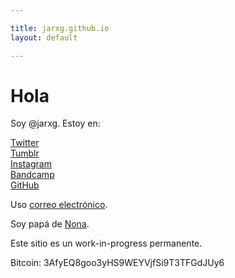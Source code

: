 ```yaml
---

title: jarxg.github.io
layout: default

---
```


# Hola

Soy @jarxg. Estoy en:

[Twitter](https://www.twitter.com/jarxg)  
[Tumblr](https://jarxg.tumblr.com)  
[Instagram](https://www.instagram.com/jarxg)  
[Bandcamp](https://jarxg.bandcamp)  
[GitHub](https://github.com/jarxg)  

Uso [correo electrónico](mailto:jarg1985@gmail.com).

Soy papá de [Nona](assets/nona.jpg).

Este sitio es un work-in-progress permanente.

Bitcoin: 3AfyEQ8goo3yHS9WEYVjfSi9T3TFGdJUy6
